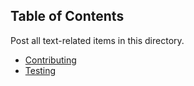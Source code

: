 ## Table of Contents

Post all text-related items in this directory.

 - [Contributing](docs/CONTRIBUTING.md)
 - [Testing](docs/README.md)
